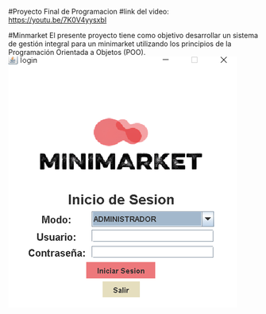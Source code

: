 #Proyecto Final de Programacion
#link del video: https://youtu.be/7K0V4yysxbI

#Minmarket
El presente proyecto tiene como objetivo desarrollar un sistema de gestión integral para un minimarket utilizando los principios de la Programación Orientada a Objetos (POO). 
![Captura del Login](src/img/loginCaptura.png)
